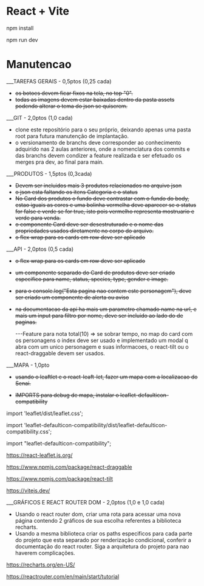 # React + Vite

npm install

npm run dev

# Manutencao

\_\_\_TAREFAS GERAIS - 0,5ptos (0,25 cada)

- <del>os botoes devem ficar fixos na tela, no top "0".</del>
- <del>todas as imagens devem estar baixadas dentro da pasta assets podendo alterar o tema do json se quiserem.</del>

\_\_\_GIT - 2,0ptos (1,0 cada)

- clone este repositório para o seu próprio, deixando apenas uma pasta root para futura manutenção de implantação.
- o versionamento de branchs deve corresponder ao conhecimento adquirido nas 2 aulas anteriores, onde a nomenclatura dos commits e das branchs devem condizer a feature realizada e ser efetuado os merges pra dev, ao final para main.

\_\_\_PRODUTOS - 1,5ptos (0,3cada)

- <del>Devem ser incluidos mais 3 produtos relacionados no arquivo json</del>
- <del>o json esta faltando os itens Categoria e o status</del>
- <del>No Card dos produtos o fundo deve contrastar com o fundo do body, estao iguais as cores e uma bolinha vermelha deve aparecer se o status for false e verde se for true, isto pois vermelho representa mostruario e verde para venda.</del>
- <del>o componente Card deve ser desestruturado e o nome das propriedades usados diretamente no corpo do arquivo.</del>
- <del>o flex wrap para os cards em row deve ser aplicado</del>

\_\_\_API - 2,0ptos (0,5 cada)

- <del>o flex wrap para os cards em row deve ser aplicado</del>
- <del>um componente separado do Card de produtos deve ser criado especifico para name, status, species, type, gender e image.</del>
- <del>para o console.log("Esta pagina nao contem este personagem"), deve ser criado um componente de alerta ou aviso</del>
- <del>na documentacao da api ha mais um parametro chamado name na url, e mais um input para filtro por nome, deve ser incluido ao lado do de paginas.</del>

  ---Feature para nota total(10) => se sobrar tempo, no map do card com os personagens o index deve ser usado e implementado um modal q abra com um unico personagem e suas informacoes, o react-tilt ou o react-draggable devem ser usados.

\_\_\_MAPA - 1,0pto

- <del>usando o leaftlet e o react-leaft-let, fazer um mapa com a localizacao do Senai.</del>

- <del>IMPORTS para debug de mapa, instalar o leaflet-defaulticon-compatibility</del>

import 'leaflet/dist/leaflet.css';

import 'leaflet-defaulticon-compatibility/dist/leaflet-defaulticon-compatibility.css';

import "leaflet-defaulticon-compatibility";

https://react-leaflet.js.org/

https://www.npmjs.com/package/react-draggable

https://www.npmjs.com/package/react-tilt

https://vitejs.dev/

\_\_\_GRÁFICOS E REACT ROUTER DOM - 2,0ptos (1,0 e 1,0 cada)

- Usando o react router dom, criar uma rota para acessar uma nova página contendo 2 gráficos de sua escolha referentes a biblioteca recharts.
- Usando a mesma biblioteca criar os paths especificos para cada parte do projeto que esta separado por renderização condicional, conferir a documentação do react router. Siga a arquitetura do projeto para nao haverem complicações.

https://recharts.org/en-US/

https://reactrouter.com/en/main/start/tutorial
